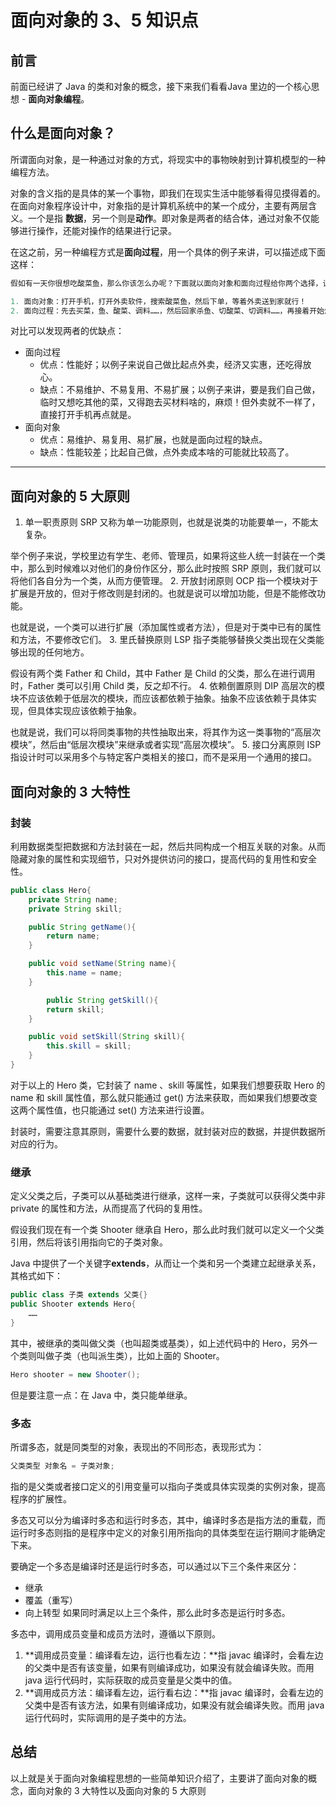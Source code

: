 # 面向对象的 3、5 知识点

## 前言

前面已经讲了 Java 的类和对象的概念，接下来我们看看Java 里边的一个核心思想 - **面向对象编程**。

## 什么是面向对象？

所谓面向对象，是一种通过对象的方式，将现实中的事物映射到计算机模型的一种编程方法。

对象的含义指的是具体的某一个事物，即我们在现实生活中能够看得见摸得着的。在面向对象程序设计中，对象指的是计算机系统中的某一个成分，主要有两层含义。一个是指 **数据**，另一个则是**动作**。即对象是两者的结合体，通过对象不仅能够进行操作，还能对操作的结果进行记录。

在这之前，另一种编程方式是**面向过程**，用一个具体的例子来讲，可以描述成下面这样：

```java
假如有一天你很想吃酸菜鱼，那么你该怎么办呢？下面就以面向对象和面向过程给你两个选择，让你决定来选哪一个！

1. 面向对象：打开手机，打开外卖软件，搜索酸菜鱼，然后下单，等着外卖送到家就行！
2. 面向过程：先去买菜，鱼、酸菜、调料……，然后回家杀鱼、切酸菜、切调料……，再接着开始炒，最后做好盛到盘子里！
```

对比可以发现两者的优缺点：

- 面向过程
    - 优点：性能好；以例子来说自己做比起点外卖，经济又实惠，还吃得放心。
    - 缺点：不易维护、不易复用、不易扩展；以例子来讲，要是我们自己做，临时又想吃其他的菜，又得跑去买材料啥的，麻烦！但外卖就不一样了，直接打开手机再点就是。
- 面向对象
    - 优点：易维护、易复用、易扩展，也就是面向过程的缺点。
    - 缺点：性能较差；比起自己做，点外卖成本啥的可能就比较高了。

---

## 面向对象的 5 大原则

1. 单一职责原则 SRP
又称为单一功能原则，也就是说类的功能要单一，不能太复杂。

举个例子来说，学校里边有学生、老师、管理员，如果将这些人统一封装在一个类中，那么到时候难以对他们的身份作区分，那么此时按照 SRP 原则，我们就可以将他们各自分为一个类，从而方便管理。
2. 开放封闭原则 OCP
指一个模块对于扩展是开放的，但对于修改则是封闭的。也就是说可以增加功能，但是不能修改功能。

也就是说，一个类可以进行扩展（添加属性或者方法），但是对于类中已有的属性和方法，不要修改它们。
3. 里氏替换原则 LSP
指子类能够替换父类出现在父类能够出现的任何地方。

假设有两个类 Father 和 Child，其中 Father 是 Child 的父类，那么在进行调用时，Father 类可以引用 Child 类，反之却不行。
4. 依赖倒置原则 DIP
高层次的模块不应该依赖于低层次的模块，而应该都依赖于抽象。抽象不应该依赖于具体实现，但具体实现应该依赖于抽象。

也就是说，我们可以将同类事物的共性抽取出来，将其作为这一类事物的“高层次模块”，然后由“低层次模块”来继承或者实现“高层次模块”。
5. 接口分离原则 ISP
指设计时可以采用多个与特定客户类相关的接口，而不是采用一个通用的接口。

## 面向对象的 3 大特性

### 封装

利用数据类型把数据和方法封装在一起，然后共同构成一个相互关联的对象。从而隐藏对象的属性和实现细节，只对外提供访问的接口，提高代码的复用性和安全性。

```java
public class Hero{
    private String name;
    private String skill;

    public String getName(){
        return name;
    }

    public void setName(String name){
        this.name = name;
    }

        public String getSkill(){
        return skill;
    }

    public void setSkill(String skill){
        this.skill = skill;
    }
}
```

对于以上的 Hero 类，它封装了 name 、skill 等属性，如果我们想要获取 Hero 的 name 和 skill 属性值，那么就只能通过 get() 方法来获取，而如果我们想要改变这两个属性值，也只能通过 set() 方法来进行设置。

封装时，需要注意其原则，需要什么要的数据，就封装对应的数据，并提供数据所对应的行为。

### 继承

定义父类之后，子类可以从基础类进行继承，这样一来，子类就可以获得父类中非 private 的属性和方法，从而提高了代码的复用性。

假设我们现在有一个类 Shooter 继承自 Hero，那么此时我们就可以定义一个父类引用，然后将该引用指向它的子类对象。

Java 中提供了一个关键字**extends**，从而让一个类和另一个类建立起继承关系，其格式如下：

```java
public class 子类 extends 父类{}
public Shooter extends Hero{
    ……
}
```

其中，被继承的类叫做父类（也叫超类或基类），如上述代码中的 Hero，另外一个类则叫做子类（也叫派生类），比如上面的 Shooter。

```java
Hero shooter = new Shooter();
```

但是要注意一点：在 Java 中，类只能单继承。

### 多态

所谓多态，就是同类型的对象，表现出的不同形态，表现形式为：

```java
父类类型 对象名 = 子类对象;
```

指的是父类或者接口定义的引用变量可以指向子类或具体实现类的实例对象，提高程序的扩展性。

多态又可以分为编译时多态和运行时多态，其中，编译时多态是指方法的重载，而运行时多态则指的是程序中定义的对象引用所指向的具体类型在运行期间才能确定下来。

要确定一个多态是编译时还是运行时多态，可以通过以下三个条件来区分：

- 继承
- 覆盖（重写）
- 向上转型
如果同时满足以上三个条件，那么此时多态是运行时多态。

多态中，调用成员变量和成员方法时，遵循以下原则。

1. **调用成员变量：编译看左边，运行也看左边：**指 javac 编译时，会看左边的父类中是否有该变量，如果有则编译成功，如果没有就会编译失败。而用 java 运行代码时，实际获取的成员变量是父类中的值。
2. **调用成员方法：编译看左边，运行看右边：**指 javac 编译时，会看左边的父类中是否有该方法，如果有则编译成功，如果没有就会编译失败。而用 java 运行代码时，实际调用的是子类中的方法。

## 总结

以上就是关于面向对象编程思想的一些简单知识介绍了，主要讲了面向对象的概念，面向对象的 3 大特性以及面向对象的 5 大原则

